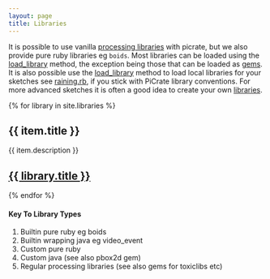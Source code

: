 ```yaml
---
layout: page
title: Libraries
---
```

It is possible to use vanilla <a href="https://www.processing.org/reference/libraries/">processing libraries</a> with picrate, but we also provide pure ruby libraries eg `boids`.  Most libraries can be loaded using the <a href="https://ruby-processing.github.io/PiCrate/load_library">load_library</a> method, the exception being those that can be loaded as <a href="https://ruby-processing.github.io/PiCrate/gems.html">gems</a>. It is also possible use the <a href="https://ruby-processing.github.io/PiCrate/load_library">load_library</a> method to load local libraries for your sketches see <a href="https://github.com/ruby-processing/picrate-examples/blob/master/demo/raining.rb">raining.rb</a>, if you stick with PiCrate library conventions. For more advanced sketches it is often a good idea to create your own <a href="https://en.wikipedia.org/wiki/Library_%28computing%29">libraries</a>.

{% for library in site.libraries %}
  <h2>{{ item.title }}</h2>
  <p>{{ item.description }}</p>
  <p><h2><a href="{{ library.url | prepend: site.github.url }}">{{ library.title }}</a></h2></p>
{% endfor %}

<h4>Key To Library Types</h4>
<ol>
<li>Builtin pure ruby eg boids</li>
<li>Builtin wrapping java eg video_event</li>
<li>Custom pure ruby</li>
<li>Custom java (see also pbox2d gem)</li>
<li>Regular processing libraries (see also gems for toxiclibs etc)</li>
</ol>

